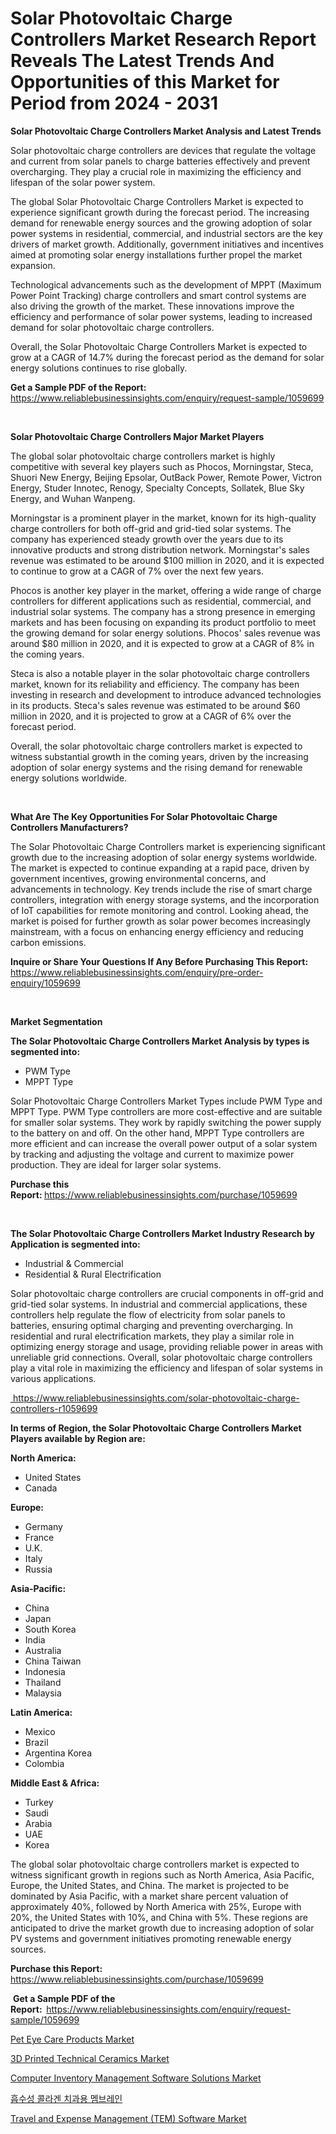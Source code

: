 <p><h1>Solar Photovoltaic Charge Controllers Market Research Report Reveals The Latest Trends And Opportunities of this Market for Period from 2024 - 2031</h1></p><p><strong>Solar Photovoltaic Charge Controllers Market Analysis and Latest Trends</strong></p>
<p><p>Solar photovoltaic charge controllers are devices that regulate the voltage and current from solar panels to charge batteries effectively and prevent overcharging. They play a crucial role in maximizing the efficiency and lifespan of the solar power system.</p><p>The global Solar Photovoltaic Charge Controllers Market is expected to experience significant growth during the forecast period. The increasing demand for renewable energy sources and the growing adoption of solar power systems in residential, commercial, and industrial sectors are the key drivers of market growth. Additionally, government initiatives and incentives aimed at promoting solar energy installations further propel the market expansion.</p><p>Technological advancements such as the development of MPPT (Maximum Power Point Tracking) charge controllers and smart control systems are also driving the growth of the market. These innovations improve the efficiency and performance of solar power systems, leading to increased demand for solar photovoltaic charge controllers.</p><p>Overall, the Solar Photovoltaic Charge Controllers Market is expected to grow at a CAGR of 14.7% during the forecast period as the demand for solar energy solutions continues to rise globally.</p></p>
<p><strong>Get a Sample PDF of the Report:&nbsp;</strong> <a href="https://www.reliablebusinessinsights.com/enquiry/request-sample/1059699">https://www.reliablebusinessinsights.com/enquiry/request-sample/1059699</a></p>
<p>&nbsp;</p>
<p><strong>Solar Photovoltaic Charge Controllers Major Market Players</strong></p>
<p><p>The global solar photovoltaic charge controllers market is highly competitive with several key players such as Phocos, Morningstar, Steca, Shuori New Energy, Beijing Epsolar, OutBack Power, Remote Power, Victron Energy, Studer Innotec, Renogy, Specialty Concepts, Sollatek, Blue Sky Energy, and Wuhan Wanpeng. </p><p>Morningstar is a prominent player in the market, known for its high-quality charge controllers for both off-grid and grid-tied solar systems. The company has experienced steady growth over the years due to its innovative products and strong distribution network. Morningstar's sales revenue was estimated to be around $100 million in 2020, and it is expected to continue to grow at a CAGR of 7% over the next few years.</p><p>Phocos is another key player in the market, offering a wide range of charge controllers for different applications such as residential, commercial, and industrial solar systems. The company has a strong presence in emerging markets and has been focusing on expanding its product portfolio to meet the growing demand for solar energy solutions. Phocos' sales revenue was around $80 million in 2020, and it is expected to grow at a CAGR of 8% in the coming years.</p><p>Steca is also a notable player in the solar photovoltaic charge controllers market, known for its reliability and efficiency. The company has been investing in research and development to introduce advanced technologies in its products. Steca's sales revenue was estimated to be around $60 million in 2020, and it is projected to grow at a CAGR of 6% over the forecast period.</p><p>Overall, the solar photovoltaic charge controllers market is expected to witness substantial growth in the coming years, driven by the increasing adoption of solar energy systems and the rising demand for renewable energy solutions worldwide.</p></p>
<p>&nbsp;</p>
<p><strong>What Are The Key Opportunities For Solar Photovoltaic Charge Controllers Manufacturers?</strong></p>
<p><p>The Solar Photovoltaic Charge Controllers market is experiencing significant growth due to the increasing adoption of solar energy systems worldwide. The market is expected to continue expanding at a rapid pace, driven by government incentives, growing environmental concerns, and advancements in technology. Key trends include the rise of smart charge controllers, integration with energy storage systems, and the incorporation of IoT capabilities for remote monitoring and control. Looking ahead, the market is poised for further growth as solar power becomes increasingly mainstream, with a focus on enhancing energy efficiency and reducing carbon emissions.</p></p>
<p><strong>Inquire or Share Your Questions If Any Before Purchasing This Report:</strong> <a href="https://www.reliablebusinessinsights.com/enquiry/pre-order-enquiry/1059699">https://www.reliablebusinessinsights.com/enquiry/pre-order-enquiry/1059699</a></p>
<p>&nbsp;</p>
<p><strong>Market Segmentation</strong></p>
<p><strong>The Solar Photovoltaic Charge Controllers Market Analysis by types is segmented into:</strong></p>
<p><ul><li>PWM Type</li><li>MPPT Type</li></ul></p>
<p><p>Solar Photovoltaic Charge Controllers Market Types include PWM Type and MPPT Type. PWM Type controllers are more cost-effective and are suitable for smaller solar systems. They work by rapidly switching the power supply to the battery on and off. On the other hand, MPPT Type controllers are more efficient and can increase the overall power output of a solar system by tracking and adjusting the voltage and current to maximize power production. They are ideal for larger solar systems.</p></p>
<p><strong>Purchase this Report:&nbsp;</strong><a href="https://www.reliablebusinessinsights.com/purchase/1059699">https://www.reliablebusinessinsights.com/purchase/1059699</a></p>
<p>&nbsp;</p>
<p><strong>The Solar Photovoltaic Charge Controllers Market Industry Research by Application is segmented into:</strong></p>
<p><ul><li>Industrial & Commercial</li><li>Residential & Rural Electrification</li></ul></p>
<p><p>Solar photovoltaic charge controllers are crucial components in off-grid and grid-tied solar systems. In industrial and commercial applications, these controllers help regulate the flow of electricity from solar panels to batteries, ensuring optimal charging and preventing overcharging. In residential and rural electrification markets, they play a similar role in optimizing energy storage and usage, providing reliable power in areas with unreliable grid connections. Overall, solar photovoltaic charge controllers play a vital role in maximizing the efficiency and lifespan of solar systems in various applications.</p></p>
<p><a href="https://www.reliablebusinessinsights.com/solar-photovoltaic-charge-controllers-r1059699">&nbsp;https://www.reliablebusinessinsights.com/solar-photovoltaic-charge-controllers-r1059699</a></p>
<p><strong>In terms of Region, the Solar Photovoltaic Charge Controllers Market Players available by Region are:</strong></p>
<p>
    <p> <strong> North America: </strong>
        <ul>
            <li>United States</li>
            <li>Canada</li>
        </ul>
        </p> 
    <p> <strong> Europe: </strong>
        <ul>
            <li>Germany</li>
            <li>France</li>
            <li>U.K.</li>
            <li>Italy</li>
            <li>Russia</li>
        </ul>
        </p> 
    <p> <strong> Asia-Pacific: </strong>
        <ul>
            <li>China</li>
            <li>Japan</li>
            <li>South Korea</li>
            <li>India</li>
            <li>Australia</li>
            <li>China Taiwan</li>
            <li>Indonesia</li>
            <li>Thailand</li>
            <li>Malaysia</li>
        </ul>
        </p> 
    <p> <strong> Latin America: </strong>
        <ul>
            <li>Mexico</li>
            <li>Brazil</li>
            <li>Argentina Korea</li>
            <li>Colombia</li>
        </ul>
        </p> 
    <p> <strong> Middle East & Africa: </strong>
        <ul>
            <li>Turkey</li>
            <li>Saudi</li>
            <li>Arabia</li>
            <li>UAE</li>
            <li>Korea</li>
        </ul>
    </p>
    </p>
<p><p>The global solar photovoltaic charge controllers market is expected to witness significant growth in regions such as North America, Asia Pacific, Europe, the United States, and China. The market is projected to be dominated by Asia Pacific, with a market share percent valuation of approximately 40%, followed by North America with 25%, Europe with 20%, the United States with 10%, and China with 5%. These regions are anticipated to drive the market growth due to increasing adoption of solar PV systems and government initiatives promoting renewable energy sources.</p></p>
<p><strong>Purchase this Report: </strong><a href="https://www.reliablebusinessinsights.com/purchase/1059699">https://www.reliablebusinessinsights.com/purchase/1059699</a></p>
<p>&nbsp;<strong>Get a Sample PDF of the Report:&nbsp;&nbsp;</strong><a href="https://www.reliablebusinessinsights.com/enquiry/request-sample/1059699">https://www.reliablebusinessinsights.com/enquiry/request-sample/1059699</a></p>
<p><strong></strong></p>
<p><p><a href="https://github.com/edaunhshhs/Market-Research-Report-List-1/blob/main/pet-eye-care-products-market.md">Pet Eye Care Products Market</a></p><p><a href="https://github.com/carolinehamilton5656/Market-Research-Report-List-1/blob/main/3d-printed-technical-ceramics-market.md">3D Printed Technical Ceramics Market</a></p><p><a href="https://medium.com/@jewelmohr52/computer-inventory-management-software-solutions-market-trends-a-detailed-study-of-its-market-cfa401629e5e">Computer Inventory Management Software Solutions Market</a></p><p><a href="https://github.com/mpodehpw07370073/Market-Research-Report-List-3/blob/main/1499972126180.md">흡수성 콜라겐 치과용 멤브레인</a></p><p><a href="https://medium.com/@tiannaorton6767/travel-and-expense-management-tem-software-market-investigation-industry-evolution-and-forecast-f0b41074e4a1">Travel and Expense Management (TEM) Software Market</a></p></p>